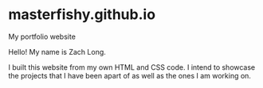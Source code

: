 # masterfishy.github.io
My portfolio website

Hello!  My name is Zach Long.

I built this website from my own HTML and CSS code.  I intend to showcase the projects that I have been apart of as well as the ones I am working on.